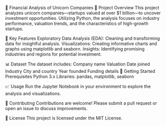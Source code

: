 🦄 Financial Analysis of Unicorn Companies
📖 Project Overview
This project analyzes unicorn companies—startups valued at over $1 billion—to uncover investment opportunities. Utilizing Python, the analysis focuses on industry performance, valuation trends, and the characteristics of high-growth startups.

🔑 Key Features
Exploratory Data Analysis (EDA): Cleaning and transforming data for insightful analysis.
Visualizations: Creating informative charts and graphs using matplotlib and seaborn.
Insights: Identifying promising industries and regions for potential investment.

📊 Dataset
The dataset includes:
Company name
Valuation
Date joined
Industry
City and country
Year founded
Funding details
🚀 Getting Started
Prerequisites
Python 3.x
Libraries: pandas, matplotlib, seaborn

📈 Usage
Run the Jupyter Notebook in your environment to explore the analysis and visualizations.

🤝 Contributing
Contributions are welcome! Please submit a pull request or open an issue to discuss improvements.

📄 License
This project is licensed under the MIT License.
